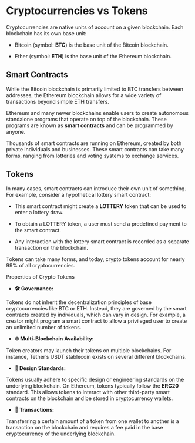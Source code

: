 # Cryptocurrencies vs Tokens

Cryptocurrencies are native units of account on a given blockchain. Each blockchain has its own base unit:

- Bitcoin (symbol: **BTC**) is the base unit of the Bitcoin blockchain.


- Ether (symbol: **ETH**) is the base unit of the Ethereum blockchain.

## Smart Contracts

While the Bitcoin blockchain is primarily limited to BTC transfers between addresses, the Ethereum blockchain allows for a wide variety of transactions beyond simple ETH transfers.

Ethereum and many newer blockchains enable users to create autonomous standalone programs that operate on top of the blockchain. These programs are known as **smart contracts** and can be programmed by anyone.

Thousands of smart contracts are running on Ethereum, created by both private individuals and businesses. These smart contracts can take many forms, ranging from lotteries and voting systems to exchange services.

## Tokens
In many cases, smart contracts can introduce their own unit of something. For example, consider a hypothetical lottery smart contract:

- This smart contract might create a **LOTTERY** token that can be used to enter a lottery draw.


- To obtain a LOTTERY token, a user must send a predefined payment to the smart contract.


- Any interaction with the lottery smart contract is recorded as a separate transaction on the blockchain.

Tokens can take many forms, and today, crypto tokens account for nearly 99% of all cryptocurrencies.

Properties of Crypto Tokens

- **🛠️ Governance:**

Tokens do not inherit the decentralization principles of base cryptocurrencies like BTC or ETH. Instead, they are governed by the smart contracts created by individuals, which can vary in design. For example, a creator might program a smart contract to allow a privileged user to create an unlimited number of tokens.

- **🌐 Multi-Blockchain Availability:**

Token creators may launch their tokens on multiple blockchains. For instance, Tether’s USDT stablecoin exists on several different blockchains.

- **📏 Design Standards:**

Tokens usually adhere to specific design or engineering standards on the underlying blockchain. On Ethereum, tokens typically follow the **ERC20** standard. This allows tokens to interact with other third-party smart contracts on the blockchain and be stored in cryptocurrency wallets.

- **💱 Transactions:**

Transferring a certain amount of a token from one wallet to another is a transaction on the blockchain and requires a fee paid in the base cryptocurrency of the underlying blockchain.
